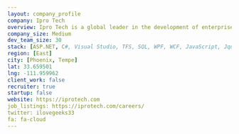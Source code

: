 ```yaml
---
layout: company_profile
company: Ipro Tech
overview: Ipro Tech is a global leader in the development of enterprise software solutions within the e-discovery industry.  
company_size: Medium
dev_team_size: 30
stack: [ASP.NET, C#, Visual Studio, TFS, SQL, WPF, WCF, JavaScript, Jquery, CSS, HTML, MVC, Web API, AngularJS]
region: [East]
city: [Phoenix, Tempe]
lat: 33.659501
lng: -111.959962
client_work: false
recruiter: true
startup: false
website: https://iprotech.com
job_listings: https://iprotech.com/careers/
twitter: ilovegeeks33
fa: fa-cloud
---
```

